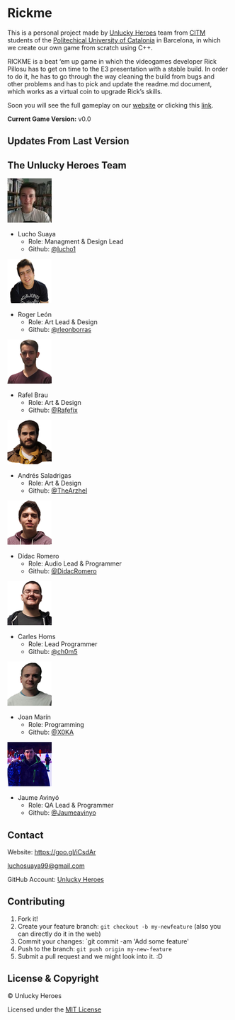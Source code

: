 # Rickme
This is a personal project made by [Unlucky Heroes](https://goo.gl/iCsdAr) team from [CITM](https://www.citm.upc.edu/) students of the [Politechical University of Catalonia](http://www.upc.edu/ca) in Barcelona, in which we create our own game from scratch using C++.

RICKME is a beat ‘em up game in which the videogames developer Rick Pillosu has to get on time to the E3 presentation with a stable build. In order to do it, he has to go through the way cleaning the build from bugs and other problems and has to pick and update the readme.md document, which works as a virtual coin to upgrade Rick’s skills.

Soon you will see the full gameplay on our [website](https://goo.gl/iCsdAr) or clicking this [link]().

**Current Game Version:** v0.0

## Updates From Last Version

## The Unlucky Heroes Team
![Lucho Suaya](https://raw.githubusercontent.com/UnluckyHeroes/Rickme/gh-pages/Web%20Photos/Lucho.png)
* Lucho Suaya
  * Role: Managment & Design Lead
  * Github: [@lucho1](https://github.com/lucho1)

![Roger León](https://raw.githubusercontent.com/UnluckyHeroes/Rickme/gh-pages/Web%20Photos/Ruier.png)
* Roger León
  * Role: Art Lead & Design
  * Github: [@rleonborras](https://github.com/rleonborras)

![Rafel Brau](https://github.com/UnluckyHeroes/Rickme/blob/gh-pages/Web%20Photos/Rafel.png)
* Rafel Brau
  * Role: Art & Design
  * Github: [@Rafefix](https://github.com/Rafefix)

![Andrés Saladrigas](https://raw.githubusercontent.com/UnluckyHeroes/Rickme/gh-pages/Web%20Photos/Andres.png)
* Andrés Saladrigas
  * Role: Art & Design
  * Github: [@TheArzhel](https://github.com/TheArzhel)

![Dídac Romero](https://raw.githubusercontent.com/UnluckyHeroes/Rickme/gh-pages/Web%20Photos/Didac.png)
* Dídac Romero
  * Role: Audio Lead & Programmer
  * Github: [@DidacRomero](https://github.com/DidacRomero)

![Carles Homs](https://raw.githubusercontent.com/UnluckyHeroes/Rickme/gh-pages/Web%20Photos/KRLS.png)
* Carles Homs 
  * Role: Lead Programmer
  * Github: [@ch0m5](https://github.com/ch0m5)

![Joan Marín](https://github.com/UnluckyHeroes/Rickme/blob/gh-pages/Web%20Photos/Joan.png)
* Joan Marín 
  * Role: Programming
  * Github: [@X0KA](https://github.com/X0KA)

![Jaume Avinyó](https://raw.githubusercontent.com/UnluckyHeroes/Rickme/gh-pages/Web%20Photos/James.png)
* Jaume Avinyó 
  * Role: QA Lead & Programmer
  * Github: [@Jaumeavinyo](https://github.com/Jaumeavinyo)

## Contact
Website: https://goo.gl/iCsdAr

luchosuaya99@gmail.com

GitHub Account: [Unlucky Heroes](https://github.com/UnluckyHeroes)

## Contributing
1. Fork it!
2. Create your feature branch: `git checkout -b my-newfeature` (also you can directly do it in the web)
3. Commit your changes: `git commit -am 'Add some feature'
4. Push to the branch: `git push origin my-new-feature`
5. Submit a pull request and we might look into it. :D

## License & Copyright 

© Unlucky Heroes

Licensed under the [MIT License](https://github.com/UnluckyHeroes/Rickme/blob/master/LICENSE)
